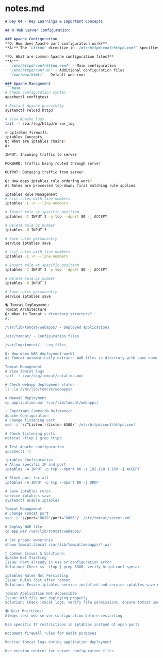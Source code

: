 
# notes.md
```markdown
# Day 04 - Key Learnings & Important Concepts

## 🌐 Web Server Configuration:

### Apache Configuration
**Q: How does Apache port configuration work?**
**A:** The `Listen` directive in `/etc/httpd/conf/httpd.conf` specifies which ports Apache binds to

**Q: What are common Apache configuration files?**
**A:** 
- `/etc/httpd/conf/httpd.conf` - Main configuration
- `/etc/httpd/conf.d/` - Additional configuration files
- `/var/www/html/` - Default web root

### Apache Management
```bash
# Check configuration syntax
apachectl configtest

# Restart Apache gracefully
systemctl reload httpd

# View Apache logs
tail -f /var/log/httpd/error_log

🔥 iptables Firewall:
iptables Concepts
Q: What are iptables chains?
A:

INPUT: Incoming traffic to server

FORWARD: Traffic being routed through server

OUTPUT: Outgoing traffic from server

Q: How does iptables rule ordering work?
A: Rules are processed top-down; first matching rule applies

iptables Rule Management
# List rules with line numbers
iptables -L -n --line-numbers

# Insert rule at specific position
iptables -I INPUT 3 -p tcp --dport 80 -j ACCEPT

# Delete rule by number
iptables -D INPUT 3

# Save rules permanently
service iptables save

# List rules with line numbers
iptables -L -n --line-numbers

# Insert rule at specific position
iptables -I INPUT 3 -p tcp --dport 80 -j ACCEPT

# Delete rule by number
iptables -D INPUT 3

# Save rules permanently
service iptables save

🐈 Tomcat Deployment:
Tomcat Architecture
Q: What is Tomcat's directory structure?
A:

/var/lib/tomcat/webapps/ - Deployed applications

/etc/tomcat/ - Configuration files

/var/log/tomcat/ - Log files

Q: How does WAR deployment work?
A: Tomcat automatically extracts WAR files to directory with same name in webapps/

Tomcat Management
# View Tomcat logs
tail -f /var/log/tomcat/catalina.out

# Check webapp deployment status
ls -la /var/lib/tomcat/webapps/

# Manual deployment
cp application.war /var/lib/tomcat/webapps/

💡 Important Commands Reference:
Apache Configuration
# Change listening port
sed -i 's/^Listen.*/Listen 6300/' /etc/httpd/conf/httpd.conf

# Check listening ports
netstat -tlnp | grep httpd

# Test Apache configuration
apachectl -t

iptables Configuration
# Allow specific IP and port
iptables -A INPUT -p tcp --dport 80 -s 192.168.1.100 -j ACCEPT

# Block port for all
iptables -A INPUT -p tcp --dport 80 -j DROP

# Save iptables rules
service iptables save
systemctl enable iptables

Tomcat Management
# Change Tomcat port
sed -i 's/port="8080"/port="8086"/' /etc/tomcat/server.xml

# Deploy WAR file
cp app.war /var/lib/tomcat/webapps/

# Set proper ownership
chown tomcat:tomcat /var/lib/tomcat/webapps/*.war

🚨 Common Issues & Solutions:
Apache Not Starting
Issue: Port already in use or configuration error
Solution: Check ss -tlnp | grep 6300, verify httpd.conf syntax

iptables Rules Not Persisting
Issue: Rules lost after reboot
Solution: Ensure iptables-service installed and service iptables save executed

Tomcat Application Not Accessible
Issue: WAR file not deploying properly
Solution: Check Tomcat logs, verify file permissions, ensure tomcat user can read WAR file

📚 Best Practices:
Always test web server configuration before restarting

Use specific IP restrictions in iptables instead of open ports

Document firewall rules for audit purposes

Monitor Tomcat logs during application deployment

Use version control for server configuration files

